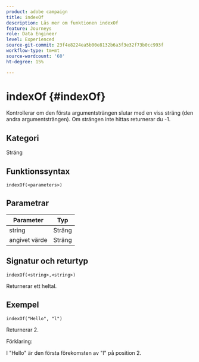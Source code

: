 ```yaml
---
product: adobe campaign
title: indexOf
description: Läs mer om funktionen indexOf
feature: Journeys
role: Data Engineer
level: Experienced
source-git-commit: 23f4e8224ea5b00e8132b6a3f3e32f73b0cc993f
workflow-type: tm+mt
source-wordcount: '60'
ht-degree: 15%

---
```


# indexOf {#indexOf}

Kontrollerar om den första argumentsträngen slutar med en viss sträng (den andra argumentsträngen). Om strängen inte hittas returnerar du -1.

## Kategori

Sträng

## Funktionssyntax

`indexOf(<parameters>)`

## Parametrar

| Parameter | Typ |
|-----------|------------------|
| string | Sträng |
| angivet värde | Sträng |

## Signatur och returtyp

`indexOf(<string>,<string>)`

Returnerar ett heltal.

## Exempel

`indexOf("Hello", "l")`

Returnerar 2.

Förklaring:

I &quot;Hello&quot; är den första förekomsten av &quot;l&quot; på position 2.

